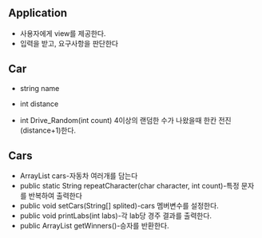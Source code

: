 ## Application
- 사용자에게 view를 제공한다.
- 입력을 받고, 요구사항을 판단한다

## Car
- string name
- int distance

- int Drive_Random(int count)
4이상의 랜덤한 수가 나왔을때 한칸 전진(distance+1)한다.

## Cars
- ArrayList<Car> cars-자동차 여러개를 담는다
- public static String repeatCharacter(char character, int count)-특정 문자를 반복하여 출력한다
- public void setCars(String[] splited)-cars 멤버변수를 설정한다.
- public void printLabs(int labs)-각 lab당 경주 결과를 출력한다.
-  public ArrayList<Car> getWinners()-승자를 반환한다.
